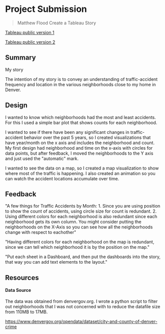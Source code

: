 # Project Submission
> Matthew Flood
> Create a Tableau Story

[Tableau public version 1](https://public.tableau.com/profile/matthew.flood#!/vizhome/story_v1_15638300454880/Story1)

[Tableau public version 2](https://public.tableau.com/profile/matthew.flood#!/vizhome/story_final_15638306505240/Trafficaccidentsnearmyhome)


## Summary

My story 

The intention of my story is to convey an understanding of traffic-accident frequency and location in the various neighborhoods close to my home in Denver.


## Design

I wanted to know which neighborhoods had the most and least accidents. For this I used a simple bar plot that shows counts for each neighborhood.

I wanted to see if there have been any significant changes in traffic-accident
behavior over the past 5 years, so I created visualizations that have year/month on the x axis and includes the neighborhood and count.  My first design had neighborhood and time on the x-axis with circles for data points, but after feedback, I moved the neighborhoods to the Y axis and just used the "automatic" mark.

I wanted to see the data on a map, so I created a map visualization to show where most of the traffic is happening.  I also created an animation so you can watch the accident locations accumulate over time.


## Feedback

"A few things for Traffic Accidents by Month: 1. Since you are using position to show the count of accidents, using circle size for count is redundant. 2. Using different colors for each neighborhood is also redundant since each neighborhood gets its own column. You might consider putting the neighborhoods on the X-Axis so you can see how all the neighborhoods change with respect to eachother" 

"Having different colors for each neighborhood on the map is redundant, since we can tell which neighborhood it is by the position on the map."

"Put each sheet in a Dashboard, and then put the dashboards into the story, that way you can add text elements to the layout."

## Resources

#### Data Source

The data was obtained from denvergov.org.  I wrote a python script to filter out neighborhoods that I was not concerned with to reduce the datafile size from 110MB to 17MB.

[https://www.denvergov.org/opendata/dataset/city-and-county-of-denver-crime ](https://www.denvergov.org/opendata/dataset/city-and-county-of-denver-crime )


